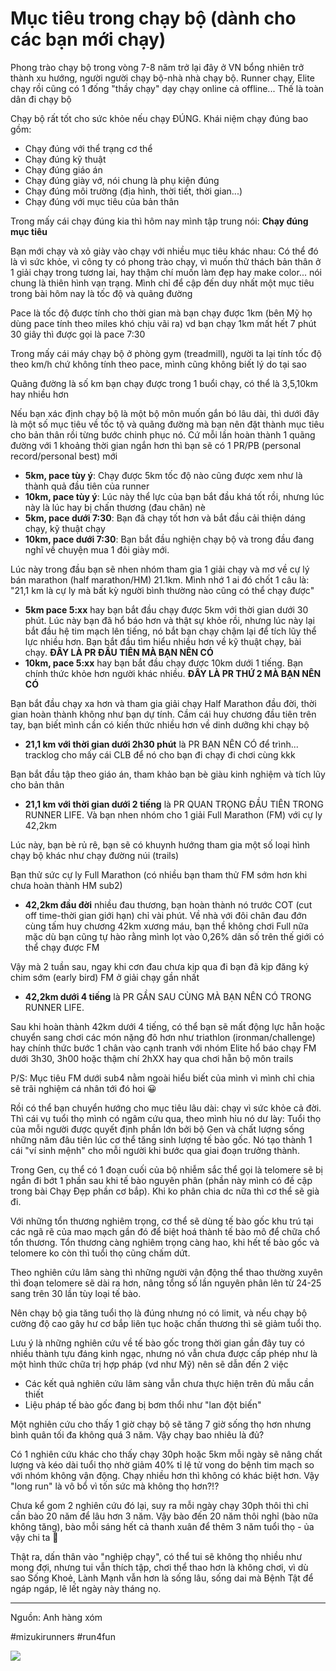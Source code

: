 
# Mục tiêu trong chạy bộ (dành cho các bạn mới chạy)

Phong trào chạy bộ trong vòng 7-8 năm trở lại đây ở VN bổng nhiên trở thành xu hướng, người người chạy bộ-nhà nhà chạy bộ. Runner chạy, Elite chạy rồi cũng có 1 đống "thầy chạy" dạy chạy online cả offline... Thế là toàn dân đi chạy bộ

Chạy bộ rất tốt cho sức khỏe nếu chạy ĐÚNG. Khái niệm chạy đúng bao gồm:
- Chạy đúng với thể trạng cơ thể
- Chạy đúng kỹ thuật  
- Chạy đúng giáo án
- Chạy đúng giày vớ, nói chung là phụ kiện đúng
- Chạy đúng môi trường (địa hình, thời tiết, thời gian...)
- Chạy đúng với mục tiêu của bản thân

Trong mấy cái chạy đúng kia thì hôm nay mình tập trung nói: **Chạy đúng mục tiêu**

Bạn mới chạy và xỏ giày vào chạy với nhiều mục tiêu khác nhau: Có thể đó là vì sức khỏe, vì công ty có phong trào chạy, vì muốn thử thách bản thân ở 1 giải chạy trong tương lai, hay thậm chí muốn làm đẹp hay make color... nói chung là thiên hình vạn trạng. Mình chỉ để cập đến duy nhất một mục tiêu trong bài hôm nay là tốc độ và quãng đường

Pace là tốc độ được tính cho thời gian mà bạn chạy được 1km (bên Mỹ họ dùng pace tính theo miles khó chịu vãi ra)
vd bạn chạy 1km mất hết 7 phút 30 giây thì được gọi là pace 7:30

Trong mấy cái máy chạy bộ ở phòng gym (treadmill), người ta lại tính tốc độ theo km/h chứ không tính theo pace, mình cũng không biết lý do tại sao

Quãng đường là số km bạn chạy được trong 1 buổi chạy, có thể là 3,5,10km hay nhiều hơn

Nếu bạn xác định chạy bộ là một bộ môn muốn gắn bó lâu dài, thì dưới đây là một số mục tiêu về tốc tộ và quãng đường mà bạn nên đặt thành mục tiêu cho bản thân rồi từng bước chinh phục nó. Cứ mỗi lần hoàn thành 1 quãng đường với 1 khoảng thời gian ngắn hơn thì bạn sẽ có 1 PR/PB (personal record/personal best) mới

- **5km, pace tùy ý**: Chạy được 5km tốc độ nào cũng được xem như là thành quả đầu tiên của runner
- **10km, pace tùy ý**: Lúc này thể lực của bạn bắt đầu khá tốt rồi, nhưng lúc này là lúc hay bị chấn thương (đau chân) nè
- **5km, pace dưới 7:30**: Bạn đã chạy tốt hơn và bắt đầu cải thiện dáng chạy, kỹ thuật chạy  
- **10km, pace dưới 7:30**: Bạn bắt đầu nghiện chạy bộ và trong đầu đang nghĩ về chuyện mua 1 đôi giày mới.

Lúc này trong đầu bạn sẽ nhen nhóm tham gia 1 giải chạy và mơ về cự lý bán marathon (half marathon/HM) 21.1km. Mình nhớ 1 ai đó chốt 1 câu là: "21,1 km là cự ly mà bất kỳ người bình thường nào cũng có thể chạy được"

- **5km pace 5:xx** hay bạn bắt đầu chạy được 5km với thời gian dưới 30 phút. Lúc này bạn đã hổ báo hơn và thật sự khỏe rồi, nhưng lúc này lại bắt đầu hệ tim mạch lên tiếng, nó bắt bạn chạy chậm lại để tích lũy thể lực nhiều hơn. Bạn bắt đầu tìm hiểu nhiều hơn về kỹ thuật chạy, bài chạy. **ĐÂY LÀ PR ĐẦU TIÊN MÀ BẠN NÊN CÓ**
- **10km, pace 5:xx** hay bạn bắt đầu chạy được 10km dưới 1 tiếng. Bạn chính thức khỏe hơn người khác nhiều. **ĐÂY LÀ PR THỨ 2 MÀ BẠN NÊN CÓ**

Bạn bắt đầu chạy xa hơn và tham gia giải chạy Half Marathon đầu đời, thời gian hoàn thành không như bạn dự tính. Cầm cái huy chương đầu tiên trên tay, bạn biết mình cần có kiến thức nhiều hơn về dinh dưỡng khi chạy bộ
- **21,1 km với thời gian dưới 2h30 phút** là PR BẠN NÊN CÓ để trình... tracklog cho mấy cái CLB để nó cho bạn đi chạy đi chơi cùng kkk

Bạn bắt đầu tập theo giáo án, tham khảo bạn bè giàu kinh nghiệm và tích lũy cho bản thân
- **21,1 km với thời gian dưới 2 tiếng** là PR QUAN TRỌNG ĐẦU TIÊN TRONG RUNNER LIFE. Và bạn nhen nhóm cho 1 giải Full Marathon (FM) với cự ly 42,2km

Lúc này, bạn bè rủ rê, bạn sẽ có khuynh hướng tham gia một số loại hình chạy bộ khác như chạy đường núi (trails)

Bạn thử sức cự ly Full Marathon (có nhiều bạn tham thử FM sớm hơn khi chưa hoàn thành HM sub2)
- **42,2km đầu đời** nhiều đau thương, bạn hoàn thành nó trước COT (cut off time-thời gian giới hạn) chỉ vài phút. Về nhà với đôi chân đau đớn cùng tấm huy chương 42km xương máu, bạn thề không chơi Full nữa mặc dù bạn cũng tự hào rằng mình lọt vào 0,26% dân số trên thế giới có thể chạy được FM

Vậy mà 2 tuần sau, ngay khi cơn đau chưa kịp qua đi bạn đã kịp đăng ký chim sớm (early bird) FM ở giải chạy gần nhất
- **42,2km dưới 4 tiếng** là PR GẦN SAU CÙNG MÀ BẠN NÊN CÓ TRONG RUNNER LIFE.

Sau khi hoàn thành 42km dưới 4 tiếng, có thể bạn sẽ mất động lực hẵn hoặc chuyển sang chơi các món nặng đô hơn như triathlon (ironman/challenge) hay chính thức bước 1 chân vào cạnh tranh với nhóm Elite hổ báo chạy FM dưới 3h30, 3h00 hoặc thậm chí 2hXX hay qua chơi hẵn bộ môn trails

P/S: Mục tiêu FM dưới sub4 nằm ngoài hiểu biết của mình vì mình chỉ chia sẽ trãi nghiệm cá nhân tới đó hoi 😀

Rồi có thể bạn chuyển hướng cho mục tiêu lâu dài: chạy vì sức khỏe cả đời. Thì cái vụ tuổi thọ mình có ngâm cứu qua, theo mình hỉu nó dư lày: Tuổi thọ của mỗi người được quyết định phần lớn bởi bộ Gen và chất lượng sống những năm đâu tiên lúc cơ thể tăng sinh lượng tế bào gốc. Nó tạo thành 1 cái "ví sinh mệnh" cho mỗi người khi bước qua giai đoạn trưởng thành.

Trong Gen, cụ thể có 1 đoạn cuối của bộ nhiễm sắc thể gọi là telomere sẽ bị ngắn đi bớt 1 phần sau khi tế bào nguyên phân (phần này mình có đề cập trong bài Chạy Đẹp phần cơ bắp). Khi ko phân chia dc nữa thì cơ thể sẽ già đi.

Với những tổn thương nghiêm trọng, cơ thể sẽ dùng tế bào gốc khu trú tại các ngã rẽ của mao mạch gần đó để biệt hoá thành tế bào mô để chữa chổ tổn thương. Tổn thương càng nghiêm trọng càng hao, khi hết tế bào gốc và telomere ko còn thì tuổi thọ cũng chấm dứt.

Theo nghiên cứu lâm sàng thì những người vận động thể thao thường xuyên thì đoạn telomere sẽ dài ra hơn, nâng tổng số lần nguyên phân lên từ 24-25 sang trên 30 lần tùy loại tế bào.

Nên chạy bộ gia tăng tuổi thọ là đúng nhưng nó có limit, và nếu chạy bộ cường độ cao gây hư cơ bắp liên tục hoặc chấn thương thì sẽ giảm tuổi thọ.

Lưu ý là những nghiên cứu về tế bào gốc trong thời gian gần đây tuy có nhiều thành tựu đáng kinh ngạc, nhưng nó vẫn chưa được cấp phép như là một hình thức chữa trị hợp pháp (vd như Mỹ) nên sẽ dẫn đến 2 việc
- Các kết quả nghiên cứu lâm sàng vẫn chưa thực hiện trên đủ mẫu cần thiết
- Liệu pháp tế bào gốc đang bị bơm thổi như "lan đột biến"

Một nghiên cứu cho thấy 1 giờ chạy bộ sẽ tăng 7 giờ sống thọ hơn nhưng bình quân tối đa không quá 3 năm. Vậy chạy bao nhiêu là đủ?

Có 1 nghiên cứu khác cho thấy chạy 30ph hoặc 5km mỗi ngày sẽ nâng chất lượng và kéo dài tuổi thọ nhờ giảm 40% tỉ lệ tử vong do bệnh tim mạch so với nhóm không vận động. Chạy nhiều hơn thì không có khác biệt hơn. Vậy "long run" là vô bổ vì tốn sức mà không thọ hơn?!?

Chưa kể gom 2 nghiên cứu đó lại, suy ra mỗi ngày chạy 30ph thôi thì chỉ cần bào 20 năm để lâu hơn 3 năm. Vậy bào đến 20 năm thôi nghỉ (bào nữa không tăng), bào mỗi sáng hết cả thanh xuân để thêm 3 năm tuổi thọ - ủa vậy chi ta 🤣

Thật ra, dấn thân vào "nghiệp chạy", có thể tui sẽ không thọ nhiều như mong đợi, nhưng tui vẫn thích tập, chơi thể thao hơn là không chơi, vì dù sao Sống Khoẻ, Lành Mạnh vẫn hơn là sống lâu, sống dai mà Bệnh Tật để ngáp ngáp, lê lết ngày này tháng nọ.

---
Nguồn: Anh hàng xóm

#mizukirunners #run4fun

![](https://scontent.fsgn5-9.fna.fbcdn.net/v/t39.30808-6/423716158_7334107353301981_3160746590128846174_n.jpg?_nc_cat=105&ccb=1-7&_nc_sid=aa7b47&_nc_eui2=AeES1uHtq0u6a5vS_A4hm0BAyD_wvi_GUCLIP_C-L8ZQInQS7pBapxXl9j0rQINx1McwE5oZf268h8uH_CIJXtau&_nc_ohc=bV62dfscedMQ7kNvgGBE6wK&_nc_ht=scontent.fsgn5-9.fna&_nc_gid=AIMpImpy_z-_NZ2vYA2cWXA&oh=00_AYBVGy7fDoD57f556wy8qmV4xT3BlVqeXjN8slvI2OUpug&oe=66C9CD6E)
